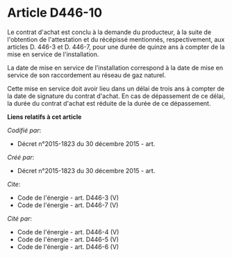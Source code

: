 # Article D446-10

Le contrat d'achat est conclu à la demande du producteur, à la suite de l'obtention de l'attestation et du récépissé
mentionnés, respectivement, aux articles D. 446-3 et D. 446-7, pour une durée de quinze ans à compter de la mise en service
de l'installation. 

La date de mise en service de l'installation correspond à la date de mise en service de son raccordement au réseau de gaz
naturel. 

Cette mise en service doit avoir lieu dans un délai de trois ans à compter de la date de signature du contrat d'achat. En cas
de dépassement de ce délai, la durée du contrat d'achat est réduite de la durée de ce dépassement.

**Liens relatifs à cet article**

_Codifié par_:

  - Décret n°2015-1823 du 30 décembre 2015 - art.

_Créé par_:

  - Décret n°2015-1823 du 30 décembre 2015 - art.

_Cite_:

  - Code de l'énergie - art. D446-3 (V)
  - Code de l'énergie - art. D446-7 (V)

_Cité par_:

  - Code de l'énergie - art. D446-4 (V)
  - Code de l'énergie - art. D446-5 (V)
  - Code de l'énergie - art. D446-6 (V)
